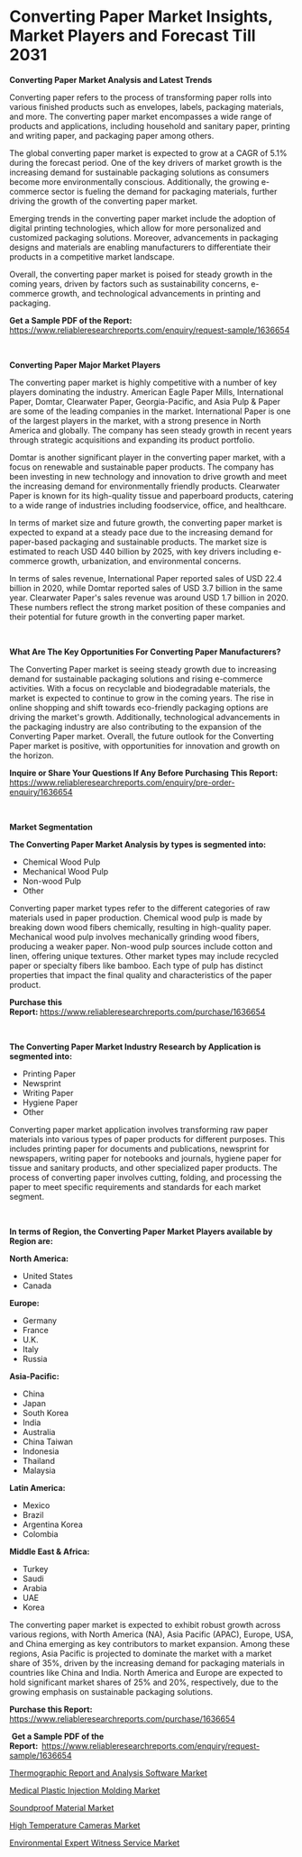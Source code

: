 <p><h1>Converting Paper Market Insights, Market Players and Forecast Till 2031</h1></p><p><strong>Converting Paper Market Analysis and Latest Trends</strong></p>
<p><p>Converting paper refers to the process of transforming paper rolls into various finished products such as envelopes, labels, packaging materials, and more. The converting paper market encompasses a wide range of products and applications, including household and sanitary paper, printing and writing paper, and packaging paper among others.</p><p>The global converting paper market is expected to grow at a CAGR of 5.1% during the forecast period. One of the key drivers of market growth is the increasing demand for sustainable packaging solutions as consumers become more environmentally conscious. Additionally, the growing e-commerce sector is fueling the demand for packaging materials, further driving the growth of the converting paper market.</p><p>Emerging trends in the converting paper market include the adoption of digital printing technologies, which allow for more personalized and customized packaging solutions. Moreover, advancements in packaging designs and materials are enabling manufacturers to differentiate their products in a competitive market landscape.</p><p>Overall, the converting paper market is poised for steady growth in the coming years, driven by factors such as sustainability concerns, e-commerce growth, and technological advancements in printing and packaging.</p></p>
<p><strong>Get a Sample PDF of the Report:&nbsp;</strong> <a href="https://www.reliableresearchreports.com/enquiry/request-sample/1636654">https://www.reliableresearchreports.com/enquiry/request-sample/1636654</a></p>
<p>&nbsp;</p>
<p><strong>Converting Paper Major Market Players</strong></p>
<p><p>The converting paper market is highly competitive with a number of key players dominating the industry. American Eagle Paper Mills, International Paper, Domtar, Clearwater Paper, Georgia-Pacific, and Asia Pulp & Paper are some of the leading companies in the market. International Paper is one of the largest players in the market, with a strong presence in North America and globally. The company has seen steady growth in recent years through strategic acquisitions and expanding its product portfolio.</p><p>Domtar is another significant player in the converting paper market, with a focus on renewable and sustainable paper products. The company has been investing in new technology and innovation to drive growth and meet the increasing demand for environmentally friendly products. Clearwater Paper is known for its high-quality tissue and paperboard products, catering to a wide range of industries including foodservice, office, and healthcare.</p><p>In terms of market size and future growth, the converting paper market is expected to expand at a steady pace due to the increasing demand for paper-based packaging and sustainable products. The market size is estimated to reach USD 440 billion by 2025, with key drivers including e-commerce growth, urbanization, and environmental concerns.</p><p>In terms of sales revenue, International Paper reported sales of USD 22.4 billion in 2020, while Domtar reported sales of USD 3.7 billion in the same year. Clearwater Paper's sales revenue was around USD 1.7 billion in 2020. These numbers reflect the strong market position of these companies and their potential for future growth in the converting paper market.</p></p>
<p>&nbsp;</p>
<p><strong>What Are The Key Opportunities For Converting Paper Manufacturers?</strong></p>
<p><p>The Converting Paper market is seeing steady growth due to increasing demand for sustainable packaging solutions and rising e-commerce activities. With a focus on recyclable and biodegradable materials, the market is expected to continue to grow in the coming years. The rise in online shopping and shift towards eco-friendly packaging options are driving the market's growth. Additionally, technological advancements in the packaging industry are also contributing to the expansion of the Converting Paper market. Overall, the future outlook for the Converting Paper market is positive, with opportunities for innovation and growth on the horizon.</p></p>
<p><strong>Inquire or Share Your Questions If Any Before Purchasing This Report:</strong> <a href="https://www.reliableresearchreports.com/enquiry/pre-order-enquiry/1636654">https://www.reliableresearchreports.com/enquiry/pre-order-enquiry/1636654</a></p>
<p>&nbsp;</p>
<p><strong>Market Segmentation</strong></p>
<p><strong>The Converting Paper Market Analysis by types is segmented into:</strong></p>
<p><ul><li>Chemical Wood Pulp</li><li>Mechanical Wood Pulp</li><li>Non-wood Pulp</li><li>Other</li></ul></p>
<p><p>Converting paper market types refer to the different categories of raw materials used in paper production. Chemical wood pulp is made by breaking down wood fibers chemically, resulting in high-quality paper. Mechanical wood pulp involves mechanically grinding wood fibers, producing a weaker paper. Non-wood pulp sources include cotton and linen, offering unique textures. Other market types may include recycled paper or specialty fibers like bamboo. Each type of pulp has distinct properties that impact the final quality and characteristics of the paper product.</p></p>
<p><strong>Purchase this Report:&nbsp;</strong><a href="https://www.reliableresearchreports.com/purchase/1636654">https://www.reliableresearchreports.com/purchase/1636654</a></p>
<p>&nbsp;</p>
<p><strong>The Converting Paper Market Industry Research by Application is segmented into:</strong></p>
<p><ul><li>Printing Paper</li><li>Newsprint</li><li>Writing Paper</li><li>Hygiene Paper</li><li>Other</li></ul></p>
<p><p>Converting paper market application involves transforming raw paper materials into various types of paper products for different purposes. This includes printing paper for documents and publications, newsprint for newspapers, writing paper for notebooks and journals, hygiene paper for tissue and sanitary products, and other specialized paper products. The process of converting paper involves cutting, folding, and processing the paper to meet specific requirements and standards for each market segment.</p></p>
<p>&nbsp;</p>
<p><strong>In terms of Region, the Converting Paper Market Players available by Region are:</strong></p>
<p>
    <p> <strong> North America: </strong>
        <ul>
            <li>United States</li>
            <li>Canada</li>
        </ul>
        </p> 
    <p> <strong> Europe: </strong>
        <ul>
            <li>Germany</li>
            <li>France</li>
            <li>U.K.</li>
            <li>Italy</li>
            <li>Russia</li>
        </ul>
        </p> 
    <p> <strong> Asia-Pacific: </strong>
        <ul>
            <li>China</li>
            <li>Japan</li>
            <li>South Korea</li>
            <li>India</li>
            <li>Australia</li>
            <li>China Taiwan</li>
            <li>Indonesia</li>
            <li>Thailand</li>
            <li>Malaysia</li>
        </ul>
        </p> 
    <p> <strong> Latin America: </strong>
        <ul>
            <li>Mexico</li>
            <li>Brazil</li>
            <li>Argentina Korea</li>
            <li>Colombia</li>
        </ul>
        </p> 
    <p> <strong> Middle East & Africa: </strong>
        <ul>
            <li>Turkey</li>
            <li>Saudi</li>
            <li>Arabia</li>
            <li>UAE</li>
            <li>Korea</li>
        </ul>
    </p>
    </p>
<p><p>The converting paper market is expected to exhibit robust growth across various regions, with North America (NA), Asia Pacific (APAC), Europe, USA, and China emerging as key contributors to market expansion. Among these regions, Asia Pacific is projected to dominate the market with a market share of 35%, driven by the increasing demand for packaging materials in countries like China and India. North America and Europe are expected to hold significant market shares of 25% and 20%, respectively, due to the growing emphasis on sustainable packaging solutions.</p></p>
<p><strong>Purchase this Report: </strong><a href="https://www.reliableresearchreports.com/purchase/1636654">https://www.reliableresearchreports.com/purchase/1636654</a></p>
<p>&nbsp;<strong>Get a Sample PDF of the Report:&nbsp;&nbsp;</strong><a href="https://www.reliableresearchreports.com/enquiry/request-sample/1636654">https://www.reliableresearchreports.com/enquiry/request-sample/1636654</a></p>
<p><strong></strong></p>
<p><p><a href="https://issuu.com/reportprime-2/docs/thermographic-report-and-analysis-software-market-">Thermographic Report and Analysis Software Market</a></p><p><a href="https://view.publitas.com/reportprime-1/medical-plastic-injection-molding-market-size-market-trends-and-growth-outlook-forecasted-for-period-from-2023-to-2030/">Medical Plastic Injection Molding Market</a></p><p><a href="https://github.com/mancsybtousav/Market-Research-Report-List-1/blob/main/soundproof-material-market.md">Soundproof Material Market</a></p><p><a href="https://issuu.com/reportprime-2/docs/high-temperature-cameras-market-size-2030.pptx">High Temperature Cameras Market</a></p><p><a href="https://cedar-agate-3da.notion.site/Environmental-Expert-Witness-Service-Market-Research-Report-Provides-thorough-Industry-Overview-whi-6f5600e266fe4a77bfa9dab1fb9b564c">Environmental Expert Witness Service Market</a></p></p>